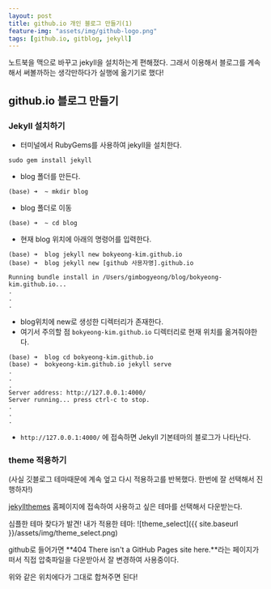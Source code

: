 ```yaml
---
layout: post
title: github.io 개인 블로그 만들기(1)
feature-img: "assets/img/github-logo.png"
tags: [github.io, gitblog, jekyll]
---
```


노트북을 맥으로 바꾸고 jekyll을 설치하는게 편해졌다. 
그래서 이용해서 블로그를 계속해서 써볼까하는 생각만하다가 실행에 옮기기로 했다! 




## github.io 블로그 만들기

### Jekyll 설치하기

* 터미널에서 RubyGems를 사용하여 jekyll을 설치한다.

```
sudo gem install jekyll
```


* blog 폴더를 만든다.
```
(base) ➜  ~ mkdir blog
```


* blog 폴더로 이동
```
(base) ➜  ~ cd blog
```


* 현재 blog 위치에 아래의 명령어를 입력한다.

```
(base) ➜  blog jekyll new bokyeong-kim.github.io
(base) ➜  blog jekyll new [github 사용자명].github.io

Running bundle install in /Users/gimbogyeong/blog/bokyeong-kim.github.io... 
.
.
.
```


* blog위치에 new로 생성한 디렉터리가 존재한다.
* 여기서 주의할 점 `bokyeong-kim.github.io` 디렉터리로 현재 위치를 옮겨줘야한다.

```
(base) ➜  blog cd bokyeong-kim.github.io 
(base) ➜  bokyeong-kim.github.io jekyll serve               
.
.
.
Server address: http://127.0.0.1:4000/
Server running... press ctrl-c to stop.
.
.
.
```


* `http://127.0.0.1:4000/` 에 접속하면 Jekyll 기본테마의 블로그가 나타난다.






### theme 적용하기

(사실 깃블로그 테마때문에 계속 엎고 다시 적용하고를 반복했다.
한번에 잘 선택해서 진행하자!)


[jekyllthemes](http://jekyllthemes.org/) 홈페이지에 접속하여 사용하고 싶은 테마를 선택해서 다운받는다.


심플한 테마 찾다가 발견!
내가 적용한 테마: 
![theme_select]({{ site.baseurl }}/assets/img/theme_select.png)


github로 들어가면 **404 There isn't a GitHub Pages site here.**라는 페이지가 떠서
직접 압축파일을 다운받아서 잘 변경하여 사용중이다.


위와 같은 위치에다가 그대로 합쳐주면 된다!








